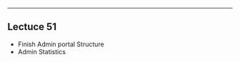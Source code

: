 

------------------
Lectuce 51
------------------
- Finish Admin portal Structure
- Admin Statistics